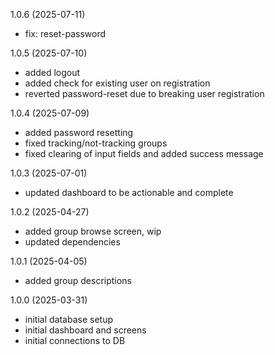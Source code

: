 1.0.6 (2025-07-11)
 - fix: reset-password

1.0.5 (2025-07-10)
 - added logout
 - added check for existing user on registration
 - reverted password-reset due to breaking user registration

1.0.4 (2025-07-09)
 - added password resetting
 - fixed tracking/not-tracking groups
 - fixed clearing of input fields and added success message

1.0.3 (2025-07-01)
 - updated dashboard to be actionable and complete
 
1.0.2 (2025-04-27)
 - added group browse screen, wip
 - updated dependencies

1.0.1 (2025-04-05)
 - added group descriptions
 
1.0.0 (2025-03-31)
 - initial database setup
 - initial dashboard and screens
 - initial connections to DB